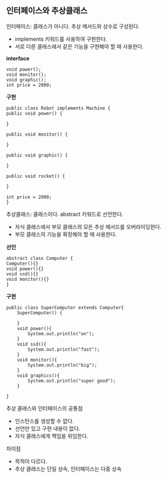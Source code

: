 ## 인터페이스와 추상클래스

인터페이스: 클래스가 아니다. 추상 메서드와 상수로 구성된다.
- implements 키워드를 사옹하여 구현한다.
- 서로 다른 클래스에서 같은 기능을 구현해야 할 때 사용한다.

**interface**

    void power();
    void monitor();
    void graphic();
    int price = 2000;

**구현**

    public class Robot implements Machine {
    public void power() {

    }

    public void monitor() {

    }

    public void graphic() {

    }

    public void rocket() {

    }

    int price = 2000;
    }

추상클래스: 클래스이다. abstract 키워드로 선언한다.
- 자식 클래스에서 부모 클래스의 모든 추상 메서드를 오버라이딩한다.
- 부모 클래스의 기능을 확장해야 할 때 사용한다.

**선언**

    abstract class Computer {
    Computer(){}
    void power(){}
    void ssd(){}
    void monitor(){}
    }

**구현**

    public class SuperComputer extends Computer{
        SuperComputer() {
    
        }
        void power(){
            System.out.println("on");
        }
        void ssd(){
            System.out.println("fast");
        }
        void monitor(){
            System.out.println("big");
        }
        void graphics(){
            System.out.println("super good");
        }
    
    }
추상 클래스와 인터페이스의 공통점
- 인스턴스를 생성할 수 없다.
- 선언만 있고 구현 내용이 없다.
- 자식 클래스에게 책임을 위임한다.

차이점
- 목적이 다르다.
- 추상 클래스는 단일 상속, 인터페이스는 다중 상속